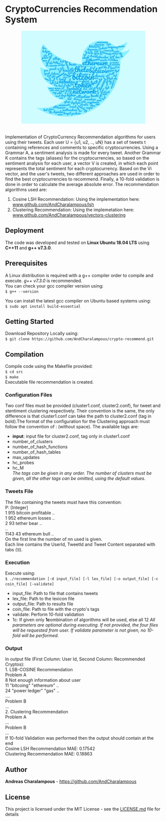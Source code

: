 # CryptoCurrencies Recommendation System
<p align="center">
  <img width = 400 height = 300 src="img.png">
</p>
<br />Implementation of CryptoCurrency Recommendation algorithms for users using their tweets. Each user U = {u1, u2, .., uN} has a set of tweets t containing references and comments to specific cryptocurrencies. Using a Grammar A, a sentiment analysis is made for every tweet. Another Grammar K contains the tags (aliases) for the cryptocurrencies, so based on the sentiment analysis for each user, a vector V is created, in which each point represents the total sentiment for each cryptocurrency. Based on the Vi vector, and the user's tweets, two different approaches are used in order to find the best cryptocurrencies to recommend. Finally, a 10-fold validation is done in order to calculate the average absolute error. The recommendation algorithms used are:

1. Cosine LSH Recommendation: Using the implementation here: www.github.com/AndCharalampous/lsh
2. Clustering Recommendation: Using the implemetation here: www.github.com/AndCharalampous/vectors-clustering
## Deployment

The code was developed and tested on **Linux Ubuntu 18.04 LTS** using **C++11** and **g++ v7.3.0**.

## Prerequisites

A Linux distribution is required with a g++ compiler order to compile and execute. _g++ v7.3.0_ is recommended.
<br />You can check your gcc compiler version using:
<br />``` $ g++ --version ```

You can install the latest gcc compiler on Ubuntu based systems using:
<br />``` $ sudo apt install build-essential ``` 

## Getting Started
Download Repository Locally using:
<br /> ```$ git clone https://github.com/AndCharalampous/crypto-recommend.git ```

## Compilation
Compile code using the Makefile provided:
<br /> ```$ cd src```
<br /> ```$ make```
<br /> Executable file recommendation is created.

### Configuration Files
Two conf files must be provided (cluster1.conf, cluster2.conf), for tweet and stentiment clustering respectively. Their convention is the same, the only difference is that cluster1.conf can take the path to cluster2.conf (tag in bold).The format of the configuration for the Clustering approach must follow the convention of <tag>:<int> (without space). The available tags are:
* **input**: input file for cluster2.conf, tag only in cluster1.conf
* number_of_clusters
* number_of_hash_functions
* number_of_hash_tables
* max_updates
* hc_probes
* hc_M
<br />_The tags can be given in any order. The number of clusters must be given, all the other tags can be omitted, using the default values_.

### Tweets File
The file containing the tweets must have this convention:
<br />P: [Integer]
<br />1 915 bitcoin profitable ..
<br />1 952 ethereum losses ..
<br />2 93 tether bear ..
<br />..
<br />1143  43  ethereum bull ..
<br />On the first line the number of nn used is given.
<br />Each line contains the UserId, TweetId and Tweet Content separated with tabs (\t).

### Execution
Execute using:
<br /> ```$ ./recommendation [-d input_file] [-l lex_file] [-o output_file] [-c coin_file] [-validate]```
* input_file: Path to file that contains tweets
* lex_file: Path to the lexicon file
* output_file: Path to results file
* coin_file: Path to file with the crypto's tags
* validate: Perform 10-fold validation
* 1c: If given only **1c**ombination of algorithms will be used, else all 12 
_All parameters are optional during executing. If not provided, the four files will be requested from user. If validate parameter is not given, no 10-fold will be performed._

### Output
In output file (First Column: User Id, Second Column: Recommended Cryptos):
<br />1. LSB-COSINE Recommendation
<br />  Problem A
<br />8 Not enough information about user
<br />11 "bitcoing" "ethereum" ..
<br />24 "power ledger" "gas" ..
<br />....
<br />  Problem B
<br />...
<br />2. Clustering Recommendation
<br />  Problem A
<br />...
<br />  Problem B
<br />...
<br />If 10-fold Validation was performed then the output should contain at the end
<br />Cosine LSH Recommendation MAE: 0.17542
<br />Clustering Recommendation MAE: 0.18863

## Author
**Andreas Charalampous** - https://github.com/AndCharalampous

## License

This project is licensed under the MIT License - see the [LICENSE.md](LICENSE.md) file for details
